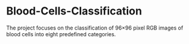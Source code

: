 # Blood-Cells-Classification
The project focuses on the classification of 96×96 pixel RGB images of blood cells into eight predefined categories.
